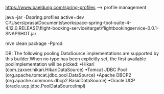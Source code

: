 https://www.baeldung.com/spring-profiles --> profile management


java -jar  -Dspring.profiles.active=dev  C:\Users\prasa\Documents\workspace-spring-tool-suite-4-4.12.0.RELEASE\flight-booking-service\target\flightbookingservice-0.0.1-SNAPSHOT.jar


mvn clean package -Pprod



DB:
The following pooling DataSource implementations are supported by this builder.When no type has been explicitly set, the first available poolimplementation will be picked: 
•Hikari (com.zaxxer.hikari.HikariDataSource)
•Tomcat JDBC Pool (org.apache.tomcat.jdbc.pool.DataSource)
•Apache DBCP2 (org.apache.commons.dbcp2.BasicDataSource)
•Oracle UCP (oracle.ucp.jdbc.PoolDataSourceImpl)
